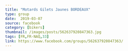 ```yaml
---
title: "Motards Gilets Jaunes BORDEAUX"
type: group
date:  2019-03-07
source: facebook
category: [bikers]
thumbnail: /images/posts/562637920847363.jpg
tags: [FR,FR-NAQ,33]
link: https://www.facebook.com/groups/562637920847363/
---
```

